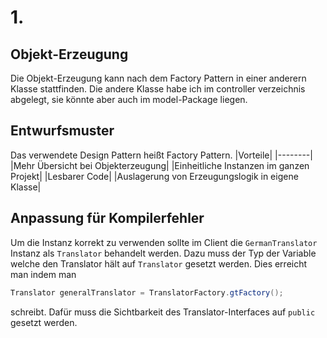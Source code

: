 # 1.
## Objekt-Erzeugung
Die Objekt-Erzeugung kann nach dem Factory Pattern in einer anderern Klasse stattfinden. Die andere Klasse habe ich im controller verzeichnis abgelegt, sie könnte aber auch im model-Package liegen.
## Entwurfsmuster
Das verwendete Design Pattern heißt Factory Pattern.
|Vorteile|
|--------|
|Mehr Übersicht bei Objekterzeugung|
|Einheitliche Instanzen im ganzen Projekt|
|Lesbarer Code|
|Auslagerung von Erzeugungslogik in eigene Klasse|

## Anpassung für Kompilerfehler
Um die Instanz korrekt zu verwenden sollte im Client die 
``
GermanTranslator
``
Instanz als 
``
Translator
``
behandelt werden.
Dazu muss der Typ der Variable welche den Translator hält auf
``
Translator
`` 
gesetzt werden. Dies erreicht man indem man
```Java
Translator generalTranslator = TranslatorFactory.gtFactory(); 
```
schreibt. Dafür muss die Sichtbarkeit des Translator-Interfaces auf 
``
public
``
gesetzt werden.